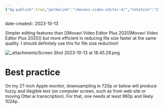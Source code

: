```yaml
---
{"dg-publish":true,"permalink":"/movavi-video-editor-4/","noteIcon":"2","created":"","updated":""}
---
```


date-created:: 2023-10-13

Simpler editing features than [[Movavi Video Editor Plus 2020\|Movavi Video Editor Plus 2020]] but more efficient in reducing file size faster at the same quality. I should definitely use this for file size reduction!

![_attachments/Screen Shot 2023-10-13 at 18.45.29.png](/img/user/_attachments/Screen%20Shot%202023-10-13%20at%2018.45.29.png)

# Best practice

On my 27-inch Apple monitor, downsampling in 720p or below will produce fuzzy and illegible text (on computer screen, such as from web site or moving Otter.ai transcription). For that, one needs at least 960p and likely 1024p.